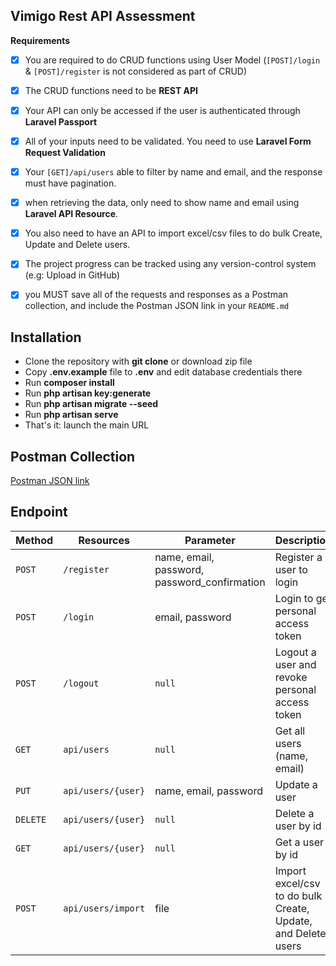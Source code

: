 ## Vimigo Rest API Assessment

**Requirements**

-   [x] You are required to do CRUD functions using User Model (`[POST]/login` & `[POST]/register` is not considered as part of CRUD)

-   [x] The CRUD functions need to be **REST API**

-   [x] Your API can only be accessed if the user is authenticated through **Laravel Passport**

-   [x] All of your inputs need to be validated. You need to use **Laravel Form Request Validation**

-   [x] Your `[GET]/api/users` able to filter by name and email, and the response must have pagination.

-   [x] when retrieving the data, only need to show name and email using **Laravel API Resource**.

-   [x] You also need to have an API to import excel/csv files to do bulk Create, Update and Delete users.

-   [x] The project progress can be tracked using any version-control system (e.g: Upload in GitHub)

-   [x] you MUST save all of the requests and responses as a Postman collection, and include the Postman JSON link in your `README.md`

## Installation

-   Clone the repository with **git clone** or download zip file
-   Copy **.env.example** file to **.env** and edit database credentials there
-   Run **composer install**
-   Run **php artisan key:generate**
-   Run **php artisan migrate --seed**
-   Run **php artisan serve**
-   That's it: launch the main URL

## Postman Collection

[Postman JSON link](https://www.postman.com/collections/f433bf9bce68f44e2b84)

## Endpoint

| Method   | Resources          | Parameter                                    | Description                                                  | Auth |
| -------- | ------------------ | -------------------------------------------- | ------------------------------------------------------------ | ---- |
| `POST`   | `/register`        | name, email, password, password_confirmation | Register a user to login                                     | No   |
| `POST`   | `/login`           | email, password                              | Login to get personal access token                           | No   |
| `POST`   | `/logout`          | `null`                                       | Logout a user and revoke personal access token               | Yes  |
| `GET`    | `api/users`        | `null`                                       | Get all users (name, email)                                  | Yes  |
| `PUT`    | `api/users/{user}` | name, email, password                        | Update a user                                                | Yes  |
| `DELETE` | `api/users/{user}` | `null`                                       | Delete a user by id                                          | Yes  |
| `GET`    | `api/users/{user}` | `null`                                       | Get a user by id                                             | Yes  |
| `POST`   | `api/users/import` | file                                         | Import excel/csv to do bulk Create, Update, and Delete users | Yes  |
